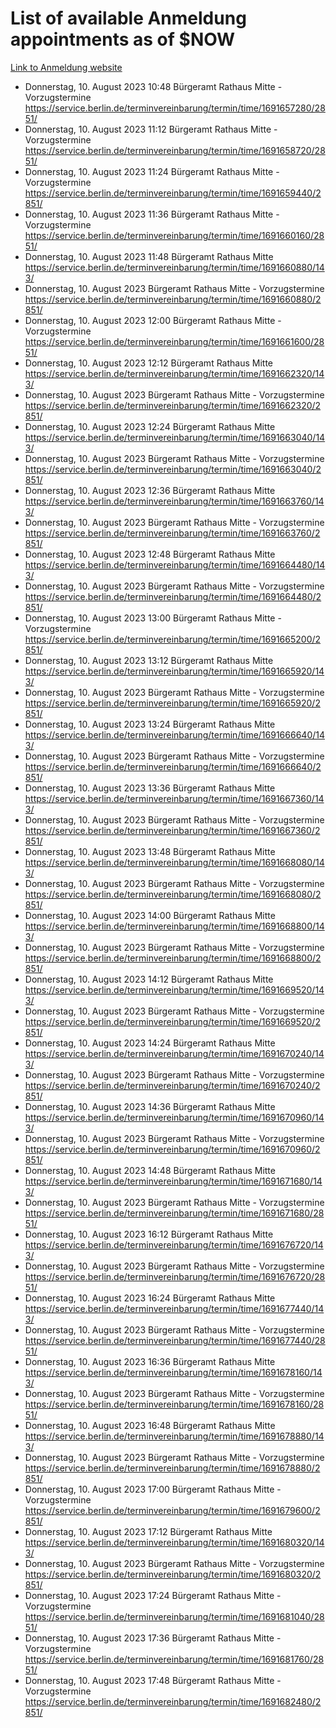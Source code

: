 # List of available Anmeldung appointments as of $NOW
[Link to Anmeldung website](https://service.berlin.de/terminvereinbarung/termin/tag.php?termin=1&anliegen[]=120686&dienstleisterlist=122210,122217,327316,122219,327312,122227,327314,122231,327346,122243,327348,122254,122252,329742,122260,329745,122262,329748,122271,327278,122273,327274,122277,327276,330436,122280,327294,122282,327290,122284,327292,122291,327270,122285,327266,122286,327264,122296,327268,150230,329760,122297,327286,122294,327284,122312,329763,122314,329775,122304,327330,122311,327334,122309,327332,317869,122281,327352,122279,329772,122283,122276,327324,122274,327326,122267,329766,122246,327318,122251,327320,122257,327322,122208,327298,122226,327300&herkunft=http%3A%2F%2Fservice.berlin.de%2Fdienstleistung%2F120686%2F)
- Donnerstag, 10. August 2023 10:48 Bürgeramt Rathaus Mitte - Vorzugstermine https://service.berlin.de/terminvereinbarung/termin/time/1691657280/2851/
- Donnerstag, 10. August 2023 11:12 Bürgeramt Rathaus Mitte - Vorzugstermine https://service.berlin.de/terminvereinbarung/termin/time/1691658720/2851/
- Donnerstag, 10. August 2023 11:24 Bürgeramt Rathaus Mitte - Vorzugstermine https://service.berlin.de/terminvereinbarung/termin/time/1691659440/2851/
- Donnerstag, 10. August 2023 11:36 Bürgeramt Rathaus Mitte - Vorzugstermine https://service.berlin.de/terminvereinbarung/termin/time/1691660160/2851/
- Donnerstag, 10. August 2023 11:48 Bürgeramt Rathaus Mitte https://service.berlin.de/terminvereinbarung/termin/time/1691660880/143/
- Donnerstag, 10. August 2023  Bürgeramt Rathaus Mitte - Vorzugstermine https://service.berlin.de/terminvereinbarung/termin/time/1691660880/2851/
- Donnerstag, 10. August 2023 12:00 Bürgeramt Rathaus Mitte - Vorzugstermine https://service.berlin.de/terminvereinbarung/termin/time/1691661600/2851/
- Donnerstag, 10. August 2023 12:12 Bürgeramt Rathaus Mitte https://service.berlin.de/terminvereinbarung/termin/time/1691662320/143/
- Donnerstag, 10. August 2023  Bürgeramt Rathaus Mitte - Vorzugstermine https://service.berlin.de/terminvereinbarung/termin/time/1691662320/2851/
- Donnerstag, 10. August 2023 12:24 Bürgeramt Rathaus Mitte https://service.berlin.de/terminvereinbarung/termin/time/1691663040/143/
- Donnerstag, 10. August 2023  Bürgeramt Rathaus Mitte - Vorzugstermine https://service.berlin.de/terminvereinbarung/termin/time/1691663040/2851/
- Donnerstag, 10. August 2023 12:36 Bürgeramt Rathaus Mitte https://service.berlin.de/terminvereinbarung/termin/time/1691663760/143/
- Donnerstag, 10. August 2023  Bürgeramt Rathaus Mitte - Vorzugstermine https://service.berlin.de/terminvereinbarung/termin/time/1691663760/2851/
- Donnerstag, 10. August 2023 12:48 Bürgeramt Rathaus Mitte https://service.berlin.de/terminvereinbarung/termin/time/1691664480/143/
- Donnerstag, 10. August 2023  Bürgeramt Rathaus Mitte - Vorzugstermine https://service.berlin.de/terminvereinbarung/termin/time/1691664480/2851/
- Donnerstag, 10. August 2023 13:00 Bürgeramt Rathaus Mitte - Vorzugstermine https://service.berlin.de/terminvereinbarung/termin/time/1691665200/2851/
- Donnerstag, 10. August 2023 13:12 Bürgeramt Rathaus Mitte https://service.berlin.de/terminvereinbarung/termin/time/1691665920/143/
- Donnerstag, 10. August 2023  Bürgeramt Rathaus Mitte - Vorzugstermine https://service.berlin.de/terminvereinbarung/termin/time/1691665920/2851/
- Donnerstag, 10. August 2023 13:24 Bürgeramt Rathaus Mitte https://service.berlin.de/terminvereinbarung/termin/time/1691666640/143/
- Donnerstag, 10. August 2023  Bürgeramt Rathaus Mitte - Vorzugstermine https://service.berlin.de/terminvereinbarung/termin/time/1691666640/2851/
- Donnerstag, 10. August 2023 13:36 Bürgeramt Rathaus Mitte https://service.berlin.de/terminvereinbarung/termin/time/1691667360/143/
- Donnerstag, 10. August 2023  Bürgeramt Rathaus Mitte - Vorzugstermine https://service.berlin.de/terminvereinbarung/termin/time/1691667360/2851/
- Donnerstag, 10. August 2023 13:48 Bürgeramt Rathaus Mitte https://service.berlin.de/terminvereinbarung/termin/time/1691668080/143/
- Donnerstag, 10. August 2023  Bürgeramt Rathaus Mitte - Vorzugstermine https://service.berlin.de/terminvereinbarung/termin/time/1691668080/2851/
- Donnerstag, 10. August 2023 14:00 Bürgeramt Rathaus Mitte https://service.berlin.de/terminvereinbarung/termin/time/1691668800/143/
- Donnerstag, 10. August 2023  Bürgeramt Rathaus Mitte - Vorzugstermine https://service.berlin.de/terminvereinbarung/termin/time/1691668800/2851/
- Donnerstag, 10. August 2023 14:12 Bürgeramt Rathaus Mitte https://service.berlin.de/terminvereinbarung/termin/time/1691669520/143/
- Donnerstag, 10. August 2023  Bürgeramt Rathaus Mitte - Vorzugstermine https://service.berlin.de/terminvereinbarung/termin/time/1691669520/2851/
- Donnerstag, 10. August 2023 14:24 Bürgeramt Rathaus Mitte https://service.berlin.de/terminvereinbarung/termin/time/1691670240/143/
- Donnerstag, 10. August 2023  Bürgeramt Rathaus Mitte - Vorzugstermine https://service.berlin.de/terminvereinbarung/termin/time/1691670240/2851/
- Donnerstag, 10. August 2023 14:36 Bürgeramt Rathaus Mitte https://service.berlin.de/terminvereinbarung/termin/time/1691670960/143/
- Donnerstag, 10. August 2023  Bürgeramt Rathaus Mitte - Vorzugstermine https://service.berlin.de/terminvereinbarung/termin/time/1691670960/2851/
- Donnerstag, 10. August 2023 14:48 Bürgeramt Rathaus Mitte https://service.berlin.de/terminvereinbarung/termin/time/1691671680/143/
- Donnerstag, 10. August 2023  Bürgeramt Rathaus Mitte - Vorzugstermine https://service.berlin.de/terminvereinbarung/termin/time/1691671680/2851/
- Donnerstag, 10. August 2023 16:12 Bürgeramt Rathaus Mitte https://service.berlin.de/terminvereinbarung/termin/time/1691676720/143/
- Donnerstag, 10. August 2023  Bürgeramt Rathaus Mitte - Vorzugstermine https://service.berlin.de/terminvereinbarung/termin/time/1691676720/2851/
- Donnerstag, 10. August 2023 16:24 Bürgeramt Rathaus Mitte https://service.berlin.de/terminvereinbarung/termin/time/1691677440/143/
- Donnerstag, 10. August 2023  Bürgeramt Rathaus Mitte - Vorzugstermine https://service.berlin.de/terminvereinbarung/termin/time/1691677440/2851/
- Donnerstag, 10. August 2023 16:36 Bürgeramt Rathaus Mitte https://service.berlin.de/terminvereinbarung/termin/time/1691678160/143/
- Donnerstag, 10. August 2023  Bürgeramt Rathaus Mitte - Vorzugstermine https://service.berlin.de/terminvereinbarung/termin/time/1691678160/2851/
- Donnerstag, 10. August 2023 16:48 Bürgeramt Rathaus Mitte https://service.berlin.de/terminvereinbarung/termin/time/1691678880/143/
- Donnerstag, 10. August 2023  Bürgeramt Rathaus Mitte - Vorzugstermine https://service.berlin.de/terminvereinbarung/termin/time/1691678880/2851/
- Donnerstag, 10. August 2023 17:00 Bürgeramt Rathaus Mitte - Vorzugstermine https://service.berlin.de/terminvereinbarung/termin/time/1691679600/2851/
- Donnerstag, 10. August 2023 17:12 Bürgeramt Rathaus Mitte https://service.berlin.de/terminvereinbarung/termin/time/1691680320/143/
- Donnerstag, 10. August 2023  Bürgeramt Rathaus Mitte - Vorzugstermine https://service.berlin.de/terminvereinbarung/termin/time/1691680320/2851/
- Donnerstag, 10. August 2023 17:24 Bürgeramt Rathaus Mitte - Vorzugstermine https://service.berlin.de/terminvereinbarung/termin/time/1691681040/2851/
- Donnerstag, 10. August 2023 17:36 Bürgeramt Rathaus Mitte - Vorzugstermine https://service.berlin.de/terminvereinbarung/termin/time/1691681760/2851/
- Donnerstag, 10. August 2023 17:48 Bürgeramt Rathaus Mitte - Vorzugstermine https://service.berlin.de/terminvereinbarung/termin/time/1691682480/2851/
